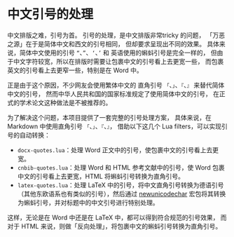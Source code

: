 # 中文引号的处理

中文排版之难，引号为首。
引号的处理，是中文排版非常tricky 的问题，
「万恶之源」在于是简体中文和西文的引号相同，
但却要求呈现出不同的效果。
具体来说，简体中文使用的引号 `“`、`”`、`‘`、`’` 和
英语使用的蝌蚪引号是完全一样的，
但由于中文字符较宽，所以在排版时需要让包裹中文的引号看上去更宽一些，
而包裹英文的引号看上去更窄一些，特别是在 Word 中。

正是由于这个原因，不少网友会使用繁体中文的
直角引号 `「`、`」`、`『`、`』` 来替代简体中文的引号，
然而中华人民共和国的国家标准规定了使用简体中文的引号，
在正式的学术论文这种做法是不被推荐的。

为了解决这个问题，本项目提供了一套完整的引号处理方案，
具体来说，在 Markdown 中使用直角引号 `「`、`」`、`『`、`』`，
借助以下这几个 Lua filters，可以实现引号的自动转换：

- `docx-quotes.lua`：处理 Word 正文中的引号，使包裹中文的引号看上去更宽。
- `cnbib-quotes.lua`：处理 Word 和 HTML 参考文献中的引号，使 Word 包裹中文的引号看上去更宽，HTML 将蝌蚪引号转换为直角引号。
- `latex-quotes.lua`：处理 LaTeX 中的引号，将中文直角引号转换为德语引号（其他东欧语系也有类似的引号），然后通过 [newunicodechar][1] 宏包将其转换为蝌蚪引号，并对标题中的中文引号进行特别处理。

[1]: https://ctan.org/pkg/newunicodechar

这样，无论是在 Word 中还是在 LaTeX 中，都可以得到符合规范的引号效果，
而对于 HTML 来说，则做「反向处理」，将包裹中文的蝌蚪引号转换为直角引号。
